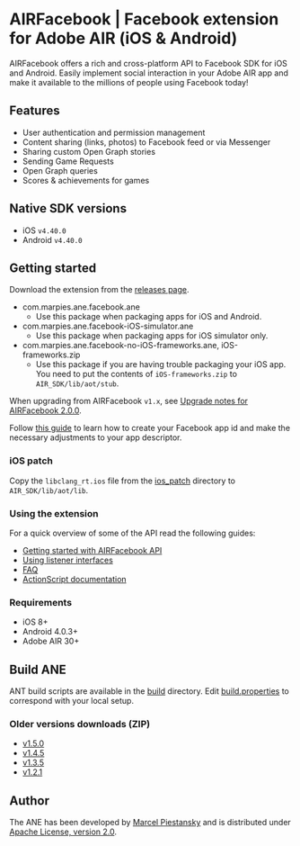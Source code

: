 # AIRFacebook | Facebook extension for Adobe AIR (iOS & Android)

AIRFacebook offers a rich and cross-platform API to Facebook SDK for iOS and Android. Easily implement social interaction in your Adobe AIR app and make it available to the millions of people using Facebook today!

## Features

* User authentication and permission management
* Content sharing (links, photos) to Facebook feed or via Messenger
* Sharing custom Open Graph stories
* Sending Game Requests
* Open Graph queries
* Scores & achievements for games

## Native SDK versions

* iOS `v4.40.0`
* Android `v4.40.0`

## Getting started

Download the extension from the [releases page](../../releases/).

* com.marpies.ane.facebook.ane
  * Use this package when packaging apps for iOS and Android.
* com.marpies.ane.facebook-iOS-simulator.ane
  * Use this package when packaging apps for iOS simulator only.
* com.marpies.ane.facebook-no-iOS-frameworks.ane, iOS-frameworks.zip
  * Use this package if you are having trouble packaging your iOS app. You need to put the contents of `iOS-frameworks.zip` to `AIR_SDK/lib/aot/stub`.

When upgrading from AIRFacebook `v1.x`, see [Upgrade notes for AIRFacebook 2.0.0](https://marpies.com/2018/02/upgrade-notes-for-airfacebook-2-0-0).

Follow [this guide](https://marpies.com/2018/02/setup-adobe-air-facebook-v2) to learn how to create your Facebook app id and make the necessary adjustments to your app descriptor.

### iOS patch

Copy the `libclang_rt.ios` file from the [ios_patch](ios_patch/) directory to `AIR_SDK/lib/aot/lib`.

### Using the extension

For a quick overview of some of the API read the following guides:

* [Getting started with AIRFacebook API](https://marpies.com/2018/02/getting-started-airfacebook-api-v2/)
* [Using listener interfaces](https://marpies.com/2015/09/using-airfacebook-listener-interfaces/)
* [FAQ](https://marpies.com/2015/09/airfacebook-faq/)
* [ActionScript documentation](https://marpies.github.io/docs/airfacebook-ane/)

### Requirements

* iOS 8+
* Android 4.0.3+
* Adobe AIR 30+

## Build ANE

ANT build scripts are available in the [build](build/) directory. Edit [build.properties](build/build.properties) to correspond with your local setup.

### Older versions downloads (ZIP)

* [v1.5.0](https://marpies.com/files/AIRFacebook_1.5.0.zip)
* [v1.4.5](https://marpies.com/files/AIRFacebook_1.4.5.zip)
* [v1.3.5](https://marpies.com/files/AIRFacebook_1.3.5.zip)
* [v1.2.1](https://marpies.com/files/AIRFacebook_1.2.1.zip)

## Author

The ANE has been developed by [Marcel Piestansky](https://twitter.com/marpies) and is distributed under [Apache License, version 2.0](http://www.apache.org/licenses/LICENSE-2.0.html).
